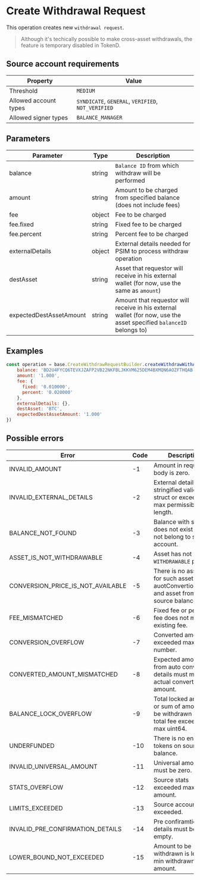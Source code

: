 # Create Withdrawal Request

This operation creates new `withdrawal request`.

> Although it's techically possible to make cross-asset withdrawals, the feature
is temporary disabled in TokenD.

## Source account requirements

| Property              | Value                                              |
|-----------------------|----------------------------------------------------|
| Threshold             | `MEDIUM`                                           |
| Allowed account types | `SYNDICATE`, `GENERAL`, `VERIFIED`, `NOT_VERIFIED` |
| Allowed signer types  | `BALANCE_MANAGER`                                  |

## Parameters

| Parameter               | Type   | Description                                                                                                          |
|-------------------------|--------|----------------------------------------------------------------------------------------------------------------------|
| balance                 | string | `Balance ID` from which withdraw will be performed                                                                   |
| amount                  | string | Amount to be charged from specified balance (does not include fees)                                                  |
| fee                     | object | Fee to be charged                                                                                                    |
| fee.fixed               | string | Fixed fee to be charged                                                                                              |
| fee.percent             | string | Percent fee to be charged                                                                                            |
| externalDetails         | object | External details needed for PSIM to process withdraw operation                                                       |
| destAsset               | string | Asset that requestor will receive in his external wallet (for now, use the same as `amount`)                         |
| expectedDestAssetAmount | string | Amount that requestor will receive in his external wallet (for now, use the asset specified `balanceID` belongs to)  |

## Examples

```javascript
const operation = base.CreateWithdrawRequestBuilder.createWithdrawWithAutoConversion({
    balance: 'BD2U4FYCQ6TEVXJZAFP2VB22NKFBLJKKVM625DEM4BXMQN6AOZFTHQAB', // BTC
    amount: '1.000',
    fee: {
      fixed: '0.010000',
      percent: '0.020000'
    },
    externalDetails: {},
    destAsset: 'BTC',
    expectedDestAssetAmount: '1.000'
})
```

## Possible errors

| Error                             | Code | Description                                                                                     |
|-----------------------------------|------|-------------------------------------------------------------------------------------------------|
| INVALID_AMOUNT                    | -1   | Amount in request body is zero.                                                                 |
| INVALID_EXTERNAL_DETAILS          | -2   | External details is not stringified valid json struct or exceeded max permissible length.       |
| BALANCE_NOT_FOUND                 | -3   | Balance with such id does not exist or does not belong to source account.                       |
| ASSET_IS_NOT_WITHDRAWABLE         | -4   | Asset has not `WITHDRAWABLE` policy.                                                            |
| CONVERSION_PRICE_IS_NOT_AVAILABLE | -5   | There is no asset pair for such asset from auotConvertionDetails and asset from source balance. |
| FEE_MISMATCHED                    | -6   | Fixed fee or percent fee does not match existing fee.                                           |
| CONVERSION_OVERFLOW               | -7   | Converted amount exceeded max uint64 number.                                                    |
| CONVERTED_AMOUNT_MISMATCHED       | -8   | Expected amount from auto conversion details must match actual converted amount.                |
| BALANCE_LOCK_OVERFLOW             | -9   | Total locked amount or sum of amount to be withdrawn and total fee exceeded max uint64.         |
| UNDERFUNDED                       | -10  | There is no enough tokens on source balance.                                                    |
| INVALID_UNIVERSAL_AMOUNT          | -11  | Universal amount must be zero.                                                                  |
| STATS_OVERFLOW                    | -12  | Source stats exceeded max uint64 amount.                                                        |
| LIMITS_EXCEEDED                   | -13  | Source account limits exceeded.                                                                 |
| INVALID_PRE_CONFIRMATION_DETAILS  | -14  | Pre confiramtion details must be empty.                                                         | 
| LOWER_BOUND_NOT_EXCEEDED          | -15  | Amount to be withdrawn is less than min withdrawn amount.                                       |

